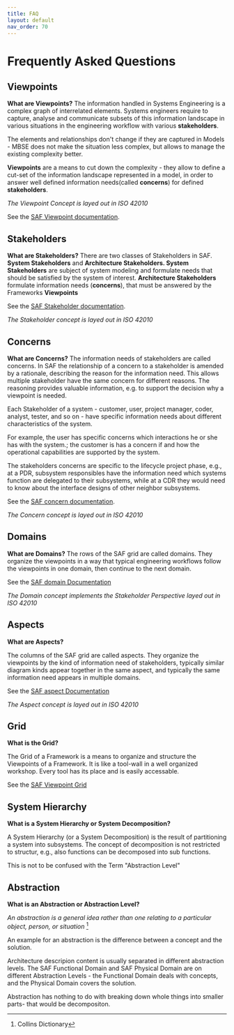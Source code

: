 ```yaml
---
title: FAQ
layout: default
nav_order: 70
---
```

# Frequently Asked Questions
## Viewpoints
**What are Viewpoints?** 
The information handled in Systems Engineering is a complex graph of interrelated elements. Systems engineers require to capture, analyse and communicate subsets of this information landscape in various situations in the engineering workflow with various **stakeholders**.

The elements and relationships don't change if they are captured in Models - MBSE does not make the situation less complex, but allows to manage the existing complexity better.

**Viewpoints** are a means to cut down the complexity - they allow to define a cut-set of the information landscape represented in a model, in order to answer well defined information needs(called **concerns**) for defined **stakeholders**.

*The Viewpoint Concept is layed out in ISO 42010*

See the [SAF Viewpoint documentation](viewpoints.md).

## Stakeholders
**What are Stakeholders?** 
There are two classes of Stakeholders in SAF. **System Stakeholders** and **Architecture Stakeholders. System Stakeholders** are subject of system modeling and formulate needs that should be satisfied by the system of interest.
**Architecture Stakeholders** formulate information needs (**concerns**), that must be answered by the Frameworks **Viewpoints**

See the [SAF Stakeholder documentation](stakeholders.md).

*The Stakeholder concept is layed out in ISO 42010*

## Concerns
**What are Concerns?** 
The information needs of stakeholders are called concerns. In SAF the relationship of a concern to a stakeholder is amended by a rationale, describing the reason for the information need.
This allows multiple stakeholder have the same concern for different reasons. The reasoning provides valuable information, e.g. to support the decision why a viewpoint is needed. 

Each Stakeholder of a system - customer, user, project manager, coder, analyst, tester, and so on - have specific information needs about different characteristics of the system.

For example, the user has specific concerns which interactions he or she has with the system.; the customer is has a concern if and how the operational capabilities are supported by the system.

The stakeholders concerns are specific to the lifecycle project phase, e.g., at a PDR, subsystem responsibles have the information need which systems function are delegated to their subsystems, while at a CDR they would need to know about the interface designs of other neighbor subsystems.

See the [SAF concern documentation](concerns.html).

*The Concern concept is layed out in ISO 42010*

## Domains
**What are Domains?**
The rows of the SAF grid are called  domains. They organize the viewpoints in a way that typical engineering workflows follow the viewpoints in one domain, then continue to the next domain. 

See the [SAF domain Documentation](domains.md)

*The Domain concept implements the Stakeholder Perspective layed out in ISO 42010*

## Aspects
**What are Aspects?**

The columns of the SAF grid are called aspects. They organize the viewpoints by the kind of information need of stakeholders, typically similar diagram kinds appear together in the same aspect, and typically the same information need appears in multiple domains. 

See the [SAF aspect Documentation](aspects.md)

*The Aspect concept is layed out in ISO 42010*

## Grid
**What is the Grid?** 

The Grid of a Framework is a means to organize and structure the Viewpoints of a Framework. It is like a tool-wall in a well organized workshop. Every tool has its place and is easily accessable.

See the [SAF Viewpoint Grid](structure.md#saf-viewpoint-grid)

## System Hierarchy
**What is a System Hierarchy or System Decomposition?**

A System Hierarchy (or a System Decomposition) is the result of partitioning a system into subsystems.
The concept of decomposition is not restricted to structur, e.g., also functions can be decomposed into sub functions.

This is not to be confused with the Term "Abstraction Level"

## Abstraction
**What is an Abstraction or Abstraction Level?**

*An abstraction is a general idea rather than one relating to a particular object, person, or situation* [^1]

An example for an abstraction is the difference between a concept and the solution. 

Architecture descripion content is usually separated in different abstraction levels.
The SAF Functional Domain and SAF Physical Domain are on different Abstraction Levels - the Functional Domain deals with concepts, and the Physical Domain covers the solution.

Abstraction has nothing to do with breaking down whole things into smaller parts- that would be decompositon.

[^1]:Collins Dictionary
